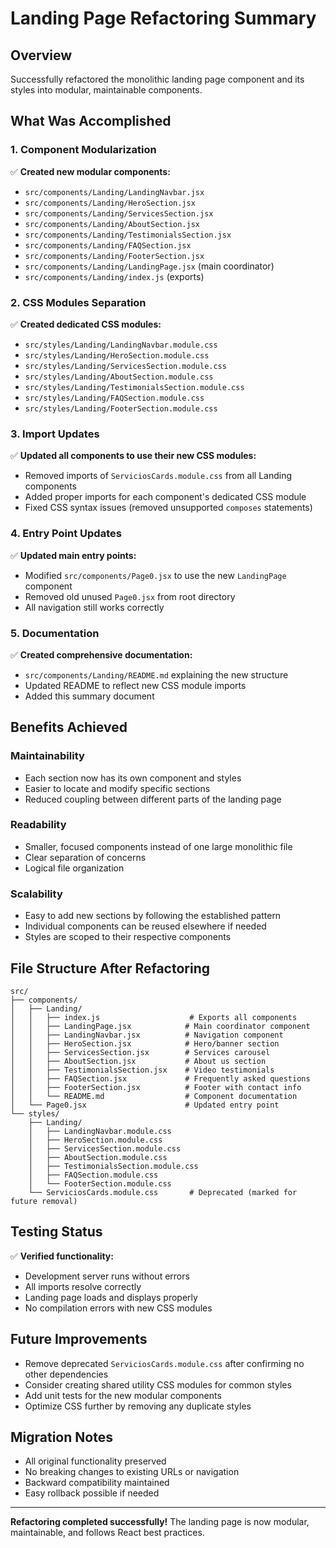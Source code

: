 # Landing Page Refactoring Summary

## Overview
Successfully refactored the monolithic landing page component and its styles into modular, maintainable components.

## What Was Accomplished

### 1. Component Modularization
✅ **Created new modular components:**
- `src/components/Landing/LandingNavbar.jsx`
- `src/components/Landing/HeroSection.jsx`
- `src/components/Landing/ServicesSection.jsx`
- `src/components/Landing/AboutSection.jsx`
- `src/components/Landing/TestimonialsSection.jsx`
- `src/components/Landing/FAQSection.jsx`
- `src/components/Landing/FooterSection.jsx`
- `src/components/Landing/LandingPage.jsx` (main coordinator)
- `src/components/Landing/index.js` (exports)

### 2. CSS Modules Separation
✅ **Created dedicated CSS modules:**
- `src/styles/Landing/LandingNavbar.module.css`
- `src/styles/Landing/HeroSection.module.css`
- `src/styles/Landing/ServicesSection.module.css`
- `src/styles/Landing/AboutSection.module.css`
- `src/styles/Landing/TestimonialsSection.module.css`
- `src/styles/Landing/FAQSection.module.css`
- `src/styles/Landing/FooterSection.module.css`

### 3. Import Updates
✅ **Updated all components to use their new CSS modules:**
- Removed imports of `ServiciosCards.module.css` from all Landing components
- Added proper imports for each component's dedicated CSS module
- Fixed CSS syntax issues (removed unsupported `composes` statements)

### 4. Entry Point Updates
✅ **Updated main entry points:**
- Modified `src/components/Page0.jsx` to use the new `LandingPage` component
- Removed old unused `Page0.jsx` from root directory
- All navigation still works correctly

### 5. Documentation
✅ **Created comprehensive documentation:**
- `src/components/Landing/README.md` explaining the new structure
- Updated README to reflect new CSS module imports
- Added this summary document

## Benefits Achieved

### Maintainability
- Each section now has its own component and styles
- Easier to locate and modify specific sections
- Reduced coupling between different parts of the landing page

### Readability
- Smaller, focused components instead of one large monolithic file
- Clear separation of concerns
- Logical file organization

### Scalability
- Easy to add new sections by following the established pattern
- Individual components can be reused elsewhere if needed
- Styles are scoped to their respective components

## File Structure After Refactoring

```
src/
├── components/
│   ├── Landing/
│   │   ├── index.js                    # Exports all components
│   │   ├── LandingPage.jsx            # Main coordinator component
│   │   ├── LandingNavbar.jsx          # Navigation component
│   │   ├── HeroSection.jsx            # Hero/banner section
│   │   ├── ServicesSection.jsx        # Services carousel
│   │   ├── AboutSection.jsx           # About us section
│   │   ├── TestimonialsSection.jsx    # Video testimonials
│   │   ├── FAQSection.jsx             # Frequently asked questions
│   │   ├── FooterSection.jsx          # Footer with contact info
│   │   └── README.md                  # Component documentation
│   └── Page0.jsx                      # Updated entry point
└── styles/
    ├── Landing/
    │   ├── LandingNavbar.module.css
    │   ├── HeroSection.module.css
    │   ├── ServicesSection.module.css
    │   ├── AboutSection.module.css
    │   ├── TestimonialsSection.module.css
    │   ├── FAQSection.module.css
    │   └── FooterSection.module.css
    └── ServiciosCards.module.css       # Deprecated (marked for future removal)
```

## Testing Status
✅ **Verified functionality:**
- Development server runs without errors
- All imports resolve correctly
- Landing page loads and displays properly
- No compilation errors with new CSS modules

## Future Improvements
- Remove deprecated `ServiciosCards.module.css` after confirming no other dependencies
- Consider creating shared utility CSS modules for common styles
- Add unit tests for the new modular components
- Optimize CSS further by removing any duplicate styles

## Migration Notes
- All original functionality preserved
- No breaking changes to existing URLs or navigation
- Backward compatibility maintained
- Easy rollback possible if needed

---
**Refactoring completed successfully!** The landing page is now modular, maintainable, and follows React best practices.
